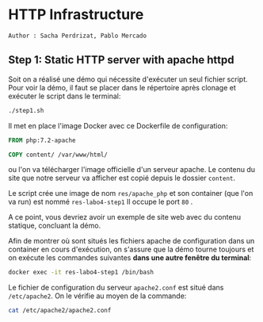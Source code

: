 # HTTP Infrastructure

```
Author : Sacha Perdrizat, Pablo Mercado
```

## Step 1: Static HTTP server with apache httpd
Soit on a réalisé une démo qui nécessite d'exécuter un seul fichier script. Pour voir la démo, il faut se placer dans le répertoire après clonage et exécuter le script dans le terminal:

```bash
./step1.sh
```

Il met en place l'image Docker avec ce Dockerfile de configuration:

```dockerfile
FROM php:7.2-apache

COPY content/ /var/www/html/
```

ou l'on va télécharger l'image officielle d'un serveur apache. Le contenu du site que notre serveur va afficher est copié depuis le dossier ```content```.

Le script crée une image de nom ```res/apache_php``` et son container (que l'on va run) est nommé ```res-labo4-step1```  Il occupe le port ```80``` .

A ce point, vous devriez avoir un exemple de site web avec du contenu statique, concluant la démo.

Afin de montrer où sont situés les fichiers apache de configuration dans un container en cours d'exécution, on s'assure que la démo tourne toujours et on exécute les commandes suivantes **dans une autre fenêtre du terminal**:

```bash
docker exec -it res-labo4-step1 /bin/bash
```

Le fichier de configuration du serveur ```apache2.conf``` est situé dans ```/etc/apache2```. On le vérifie au moyen de la commande:

```bash
cat /etc/apache2/apache2.conf
```

